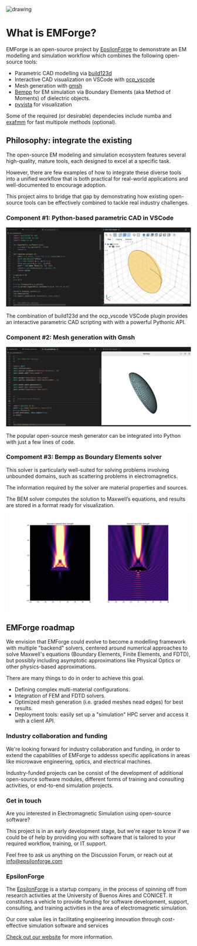 <img src="https://github.com/user-attachments/assets/907a9818-7bbf-4d25-8178-2ffec14e7a99" alt="drawing" style="width:400px;"/>

# What is EMForge?

EMForge is an open-source project by [EpsilonForge](www.EpsilonForge.com) to demonstrate an EM modelling and simulation workflow which combines the following open-source tools:

* Parametric CAD modelling via [build123d](https://build123d.readthedocs.io/en/latest/index.html)
* Interactive CAD visualization on VSCode with [ocp_vscode](https://github.com/bernhard-42/vscode-ocp-cad-viewer)
* Mesh generation with [gmsh](https://gmsh.info/)
* [Bempp](https://bempp.com/) for EM simulation via Boundary Elements (aka Method of Moments) of dielectric objects.
* [pyvista](https://pyvista.org/) for visualization

Some of the required (or desirable) dependecies include numba and [exafmm](https://github.com/exafmm/exafmm-t) for fast multipole methods (optional).

## Philosophy: integrate the existing

The open-source EM modeling and simulation ecosystem features several high-quality, mature tools, each designed to excel at a specific task.

However, there are few examples of how to integrate these diverse tools into a unified workflow that is both practical for real-world applications and well-documented to encourage adoption.

This project aims to bridge that gap by demonstrating how existing open-source tools can be effectively combined to tackle real industry challenges.

### Component #1: Python-based parametric CAD in VSCode

![pythonCAD](vscode-CAD.png)

The combination of build123d and the ocp_vscode VSCode plugin provides an interactive parametric CAD scripting with with a powerful Pythonic API.

### Component #2: Mesh generation with Gmsh

![Python-Gmsh](python-gmsh.png)

The popular open-source mesh generator can be integrated into Python with just  a few lines of code. 

### Compoment #3: Bempp as Boundary Elements solver 

This solver is particularly well-suited for solving problems involving unbounded domains, such as scattering problems in electromagnetics. 

The information required by the solver are material properties and sources.

The BEM solver computes the solution to Maxwell’s equations, and results are stored in a format ready for visualization.

![Scattered_field](scattered_field.png)

## EMForge roadmap

We envision that EMForge could evolve to become a modelling framework with multiple "backend" solvers, centered around numerical approaches to solve Maxwell's equations (Boundary Elements, Finite Elements, and FDTD), but possibly including asymptotic approximations like Physical Optics or other physics-based approximations.

There are many things to do in order to achieve this goal. 

* Defining complex multi-material configurations.
* Integration of FEM and FDTD solvers.
* Optimized mesh generation (i.e. graded meshes nead edges) for best results.
* Deployment tools: easily set up a "simulation" HPC server and access it with a client API.


### Industry collaboration and funding

We're looking forward for industry collaboration and funding, in order to extend the capabilities of EMForge to addesss specific applications in areas like microwave engineering, optics, and electrical machines. 

Industry-funded projects can be consist of the development of additional open-source software modules, different forms of training and consulting activities, or end-to-end simulation projects.

### Get in touch

Are you interested in Electromagnetic Simulation using open-source software? 

This project is in an early development stage, but we're eager to know if we could be of help by providing you with software that is tailored to your required workflow, training, or IT support.

Feel free to ask us anything on the Discussion Forum, or reach out at info@epsilonforge.com

### EpsilonForge

The [EpsilonForge](www.EpsilonForge.com) is a startup company, in the process of spinning off from research activities at the University of Buenos Aires and CONICET. It constitutes a vehicle to provide funding for software development, support, consulting, and training activities in the area of electromagnetic simulation. 

Our core value lies in facilitating engineering innovation through cost-effective simulation software and services

[Check out our website](https://www.epsilonforge.com/) for more information.

